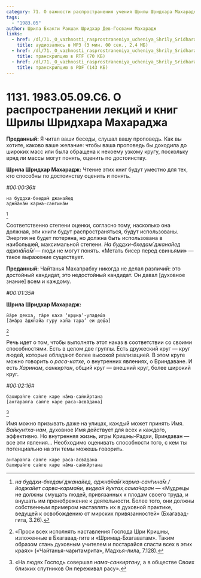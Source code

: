 ```yaml
---
category: 71. О важности распространения учения Шрилы Шридхара Махараджа
tags:
  - "1983.05"
author: Шрила Бхакти Ракшак Шридхар Дев-Госвами Махарадж
links:
  - href: /dl/71._O_vazhnosti_rasprostraneniya_ucheniya_Shrily_Sridhara_Maharaja/1131_1983.05.09.C6_SridharMj_O_rasprostranenii_lekciy_i_knig_Shrily_Shridhara_Maharaja.mp3
    title: аудиозапись в MP3 (3 мин. 00 сек., 2,4 МБ)
  - href: /dl/71._O_vazhnosti_rasprostraneniya_ucheniya_Shrily_Sridhara_Maharaja/1131_1983.05.09.C6_SridharMj_O_rasprostranenii_lekciy_i_knig_Shrily_Shridhara_Maharaja.rtf
    title: транскрипцию в RTF (70 КБ)
  - href: /dl/71._O_vazhnosti_rasprostraneniya_ucheniya_Shrily_Sridhara_Maharaja/1131_1983.05.09.C6_SridharMj_O_rasprostranenii_lekciy_i_knig_Shrily_Shridhara_Maharaja.pdf
    title: транскрипцию в PDF (143 КБ)
---
```


# 1131. 1983.05.09.C6. О распространении лекций и книг Шрилы Шридхара Махараджа

**Преданный:** Я читал ваши беседы, слушал вашу проповедь. Как вы хотите, каково ваше желание: чтобы ваша проповедь бы доходила до широких масс или была обращена к некоему узкому кругу, поскольку вряд ли массы могут понять, оценить по достоинству.

**Шрила Шридхар Махарадж:** Чтение этих книг будут уместно для тех, кто способны по достоинству оценить и понять.

*#00:00:36#*

    на буддхи-бхедам̇ джанайед
    аджн̃а̄на̄м̇ карма-сан̇гина̄м
[^_ftn1]

Соответственно степени оценки, согласно тому, насколько она должная, эти книги будут распространяться, будут использованы. Энергия не будет потеряна, но должна быть использована в наибольшей, максимальной степени. *На буддхи-бхедам̇ джанайед аджн̃а̄на̄м̇* — люди не могут понять. «Метать бисер перед свиньями» — такое выражение существует.

**Преданный:** Чайтанья Махапрабху никогда не делал различий: это достойный кандидат, это недостойный кандидат. Он давал [духовное знание] всем и каждому.

*#00:01:35#*

**Шрила Шридхар Махарадж:**

    йа̄ре декха, та̄ре каха ‘кр̣шн̣а’-упадеш́а
    [а̄ма̄ра а̄джн̃айа гуру хан̃а тара’ еи деш́а]
[^_ftn2]

Речь идет о том, чтобы выполнять этот наказ в соответствии со своими способностями. Есть в целом две группы. Есть дружеский круг — круг людей, которые обладают более высокой реализацией. В этом круге можно говорить о *раса-катхе*, о внутренних явлениях, о Вриндаване. И есть *Харинам*, *санкиртан*, общий круг — внешний круг, более широкий круг.

*#00:02:16#*

    бахиран̇ге сан̇ге каре на̄ма-сан̇кӣртана
    [антаран̇га сан̇ге каре раса-а̄сва̄дана]
[^_ftn3]

Имя можно призывать даже на улицах, каждый может принять Имя. *Вайкунтха-нам*, духовное Имя действует для всех и каждого, эффективно. Но внутренняя жизнь, игры Кришны-Радхи, Вриндаван — все эти явления… Необходимо оценивать способности того, с кем ты потенциально на эти темы можешь говорить.

    антаран̇га сан̇ге каре раса-а̄сва̄дана
    бахиран̇ге сан̇ге каре на̄ма-сан̇кӣртана



[^_ftn1]: *на буддхи-бхедам̇ джанайед, аджн̃а̄на̄м̇ карма-сан̇гина̄м / йоджайет сарва-карма̄н̣и, видва̄н йуктах̣ сама̄чаран* — «Мудрецы не должны смущать людей, привязанных к плодам своего труда, и внушать им пренебрежение к деятельности. Более того, они должны собственным примером наставлять их в духовной практике, ведущей к освобождению от мирских привязанностей» (Бхагавад-гита, 3.26).

[^_ftn2]: «Проси всех исполнять наставления Господа Шри Кришны, изложенные в Бхагавад-гите и «Шримад-Бхагаватам». Таким образом стань духовным учителем и постарайся спасти всех в этих краях» («Чайтанья-чаритамрита», Мадхья-лила, 7.128).

[^_ftn3]: «На людях Господь совершал *нама-санкиртану*, а в обществе Своих близких спутников Он переживал расу».

